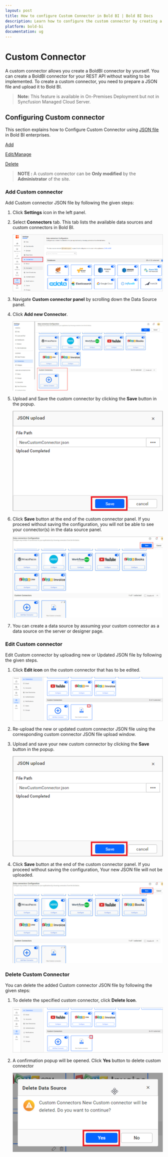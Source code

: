 ```yaml
---
layout: post
title: How to configure Custom Connector in Bold BI | Bold BI Docs
description: Learn how to configure the custom connector by creating a custom connector and you need to prepare a simple JSON file and upload it into Bold BI application.
platform: bold-bi
documentation: ug
---
```


# Custom Connector

A custom connector allows you create a BoldBI connector by yourself. You can create a BoldBI connector for your REST API without waiting to be implemented.
To create a custom connector, you need to prepare a JSON file and upload it to Bold BI.

> **Note:** This feature is available in On-Premises Deployment but not in Syncfusion Managed Cloud Server.

## Configuring Custom connector 

This section explains how to Configure Custom Connector using [JSON file](/working-with-data-sources/custom-connector/create-custom-connector/) in Bold BI enterprises.

  [Add](#add-custom-connector)
  
  [Edit/Manage](#edit-custom-connector)
  
  [Delete](#delete-custom-connector)
 
>**NOTE :** A custom connector can be  **Only modified**  by the **Administrator** of the site.

### Add Custom connector

Add Custom connector JSON file by following the given steps:

  1. Click **Settings** icon in the left panel.

  2. Select **Connectors** tab. This tab lists the available data sources and custom connectors in Bold BI.

     ![Settings](/static/assets/working-with-datasource/data-connectors/images/Customconnector/settingandconnector.png)

  3. Navigate **Custom connector panel** by scrolling down the Data Source panel.
    
  4. Click **Add new Connector**.

     ![Addnewconnector](/static/assets/working-with-datasource/data-connectors/images/Customconnector/Addcustomconnector.png)
    
    
  5. Upload and Save the custom connector by clicking the **Save** button in the popup.
     
     ![Save](/static/assets/working-with-datasource/data-connectors/images/Customconnector/Saveicon.png)
    
  6. Click **Save** button at the end of the custom connector panel. If you proceed without saving the configuration, you will not be able to see your connector(s) in the data source panel.
  
     ![ConformSave](/static/assets/working-with-datasource/data-connectors/images/Customconnector/Confirmsave.png)

  7. You can create a data source by assuming your custom connector as a data source on the server or designer page.

### Edit Custom connector

 Edit Custom connector by uploading new or Updated JSON file by following the given steps.

  1. Click **Edit icon** on the custom connector that has to be edited.
    
     ![Edit](/static/assets/working-with-datasource/data-connectors/images/Customconnector/EditConnector.png)
 
  2. Re-upload the new or updated custom connector JSON file using the corresponding custom connector JSON file upload window.
 
  3. Upload and save your new custom connector by clicking the **Save** button in the popup.
    
     ![Save](/static/assets/working-with-datasource/data-connectors/images/Customconnector/Saveicon.png)
  4. Click **Save** button at the end of the custom connector panel. If you proceed without saving the configuration, Your new JSON file will not be uploaded.

     ![conformSave](/static/assets/working-with-datasource/data-connectors/images/Customconnector/Confirmsave.png)

### Delete Custom Connector

 You can delete the added Custom connector JSON file by following the given steps:

  1. To delete the specified custom connector, click **Delete Icon**.
    
     ![Delete](/static/assets/working-with-datasource/data-connectors/images/Customconnector/DeleteConnector.png)
 
  2. A confirmation popup will be opened. Click **Yes** button to delete custom connector

     ![Conformdelete](/static/assets/working-with-datasource/data-connectors/images/Customconnector/confirmdelete.png)
